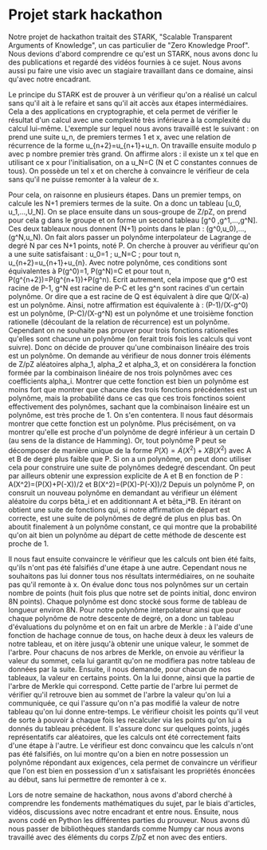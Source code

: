 # Projet stark hackathon

Notre projet de hackathon traitait des STARK, "Scalable Transparent Arguments of Knowledge", un cas particulier de "Zero Knowledge Proof". Nous devions d'abord comprendre ce qu'est un STARK, nous avons donc lu des publications et regardé des vidéos fournies à ce sujet. Nous avons aussi pu faire une visio avec un stagiaire travaillant dans ce domaine, ainsi qu'avec notre encadrant.

Le principe du STARK est de prouver à un vérifieur qu'on a réalisé un calcul sans qu'il ait à le refaire et sans qu'il ait accès aux étapes intermédiaires. Cela a des applications en cryptographie, et cela permet de vérifier le résultat d'un calcul avec une complexité très inférieure à la complexité du calcul lui-même.
L'exemple sur lequel nous avons travaillé est le suivant : on prend une suite u_n, de premiers termes 1 et x, avec une relation de récurrence de la forme u_{n+2}=u_{n+1}+u_n. On travaille ensuite modulo p avec p nombre premier très grand. 
On affirme alors : il existe un x tel que en utilisant ce x pour l'initialisation, on a u_N=C (N et C constantes connues de tous). On possède un tel x et on cherche à convaincre le vérifieur de cela sans qu'il ne puisse remonter à la valeur de x.

Pour cela, on raisonne en plusieurs étapes. Dans un premier temps, on calcule les N+1 premiers termes de la suite. On a donc un tableau [u_0, u_1,...,U_N]. On se place ensuite dans un sous-groupe de Z/pZ, on prend pour cela g dans le groupe et on forme un second tableau [g^0 ,g^1,...,g^N]. Ces deux tableaux nous donnent (N+1) points dans le plan : (g^0,u_0),...,(g^N,u_N). On fait alors passer un polynôme interpolateur de Lagrange de degré N par ces N+1 points, noté P.
On cherche à prouver au vérifieur qu'on a une suite satisfaisant : u_0=1 ; u_N=C ; pour tout n, u_{n+2}=u_{n+1}+u_{n}. Avec notre polynôme, ces conditions sont équivalentes à P(g^0)=1, P(g^N)=C et pour tout n, P(g^{n+2})=P(g^{n+1})+P(g^n). Ecrit autrement, cela impose que g^0 est racine de P-1, g^N est racine de P-C et les g^n sont racines d'un certain polynôme. Or dire que a est racine de Q est équivalent à dire que Q/(X-a) est un polynôme. Ainsi, notre affirmation est équivalente à : (P-1)/(X-g^0) est un polynôme, (P-C)/(X-g^N) est un polynôme et une troisième fonction rationelle (découlant de la relation de récurrence) est un polynôme. Cependant on ne souhaite pas prouver pour trois fonctions rationelles qu'elles sont chacune un polynôme (on ferait trois fois les calculs qui vont suivre). Donc on décide de prouver qu'une combinaison linéaire des trois est un polynôme. On demande au vérifieur de nous donner trois éléments de Z/pZ aléatoires alpha_1, alpha_2 et alpha_3, et on considérera la fonction formée par la combinaison linéaire de nos trois polynômes avec ces coefficients alpha_i. Montrer que cette fonction est bien un polynôme est moins fort que montrer que chacune des trois fonctions précédentes est un polynôme, mais la probabilité dans ce cas que ces trois fonctinos soient effectivement des polynômes, sachant que la combinaison linéaire est un polynôme, est très proche de 1. On s'en contentera.
Il nous faut désormais montrer que cette fonction est un polynôme. Plus précisément, on va montrer qu'elle est proche d'un polynôme de degré inférieur à un certain D (au sens de la distance de Hamming). Or, tout polynôme P peut se décomposer de manière unique de la forme $P(X)=A(X^2)+XB(X^2)$ avec A et B de degré plus faible que P. Si on a un polynôme, on peut donc utiliser cela pour construire une suite de polynômes dedegré descendant. On peut par ailleurs obtenir une expression explicite de A et B en fonction de P : A(X^2)=(P(X)+P(-X))/2 et B(X^2)=(P(X)-P(-X))/2 Depuis un polynôme P, on consruit un nouveau polynôme en demandant au vérifieur un élément aléatoire du corps bêta_i et en additionnant A et bêta_i*B. En itérant on obtient une suite de fonctions qui, si notre affirmation de départ est correcte, est une suite de polynômes de degré de plus en plus bas. On aboutit finalement à un polynôme constant, ce qui montre que la probabilité qu'on ait bien un polynôme au départ de cette méthode de descente est proche de 1.

Il nous faut ensuite convaincre le vérifieur que les calculs ont bien été faits, qu'ils n'ont pas été falsifiés d'une étape à une autre. Cependant nous ne souhaitons pas lui donner tous nos résultats intermédiaires, on ne souhaite pas qu'il remonte à x. On évalue donc tous nos polynômes sur un certain nombre de points (huit fois plus que notre set de points initial, donc environ 8N points). Chaque polynôme est donc stocké sous forme de tableau de longueur environ 8N. Pour notre polynôme interpolateur ainsi que pour chaque polynôme de notre descente de degré, on a donc un tableau d'évaluations du polynôme et on en fait un arbre de Merkle : à l'aide d'une fonction de hachage connue de tous, on hache deux à deux les valeurs de notre tableau, et on itère jusqu'à obtenir une unique valeur, le sommet de l'arbre. Pour chacuns de nos arbres de Merkle, on envoie au vérifieur la valeur du sommet, cela lui garantit qu'on ne modifiera pas notre tableau de données par la suite. Ensuite, il nous demande, pour chacun de nos tableaux, la valeur en certains points. On la lui donne, ainsi que la partie de l'arbre de Merkle qui correspond. Cette partie de l'arbre lui permet de vérifier qu'il retrouve bien au sommet de l'arbre la valeur qu'on lui a communiquée, ce qui l'assure qu'on n'a pas modifié la valeur de notre tableau qu'on lui donne entre-temps. Le vérifieur choisit les points qu'il veut de sorte à pouvoir à chaque fois les recalculer via les points qu'on lui a donnés du tableau précédent. Il s'assure donc sur quelques points, jugés représentatifs car aléatoires, que les calculs ont été correctement faits d'une étape à l'autre. Le vérifieur est donc convaincu que les calculs n'ont pas été falsifiés, on lui montre qu'on a bien en notre possession un polynôme répondant aux exigences, cela permet de convaincre un vérifieur que l'on est bien en possession d'un x satisfaisant les propriétés énoncées au début, sans lui permettre de remonter à ce x.

Lors de notre semaine de hackathon, nous avons d'abord cherché à comprendre les fondements mathématiques du sujet, par le biais d'articles, vidéos, discussions avec notre encadrant et entre nous. Ensuite, nous avons codé en Python les différentes parties du prouveur. Nous avons dû nous passer de bibliothèques standards comme Numpy car nous avons travaillé avec des éléments du corps Z/pZ et non avec des entiers.